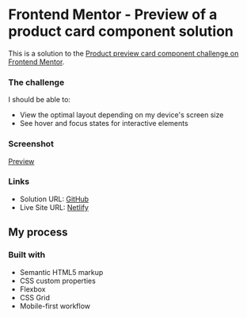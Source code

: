 # Frontend Mentor - Preview of a product card component solution

This is a solution to the [Product preview card component challenge on Frontend Mentor](https://www.frontendmentor.io/challenges/product-preview-card-component-GO7UmttRfa).  

### The challenge

I should be able to:

- View the optimal layout depending on my device's screen size
- See hover and focus states for interactive elements

### Screenshot

[Preview](.image/desktop-preview.jpg)

### Links

- Solution URL: [GitHub](https://github.com/Switlo/_component-product-card)
- Live Site URL: [Netlify](https://tourmaline-nasturtium-9a2127.netlify.app/)

## My process

### Built with

- Semantic HTML5 markup
- CSS custom properties
- Flexbox
- CSS Grid
- Mobile-first workflow

